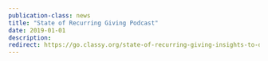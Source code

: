```yaml
---
publication-class: news
title: "State of Recurring Giving Podcast"
date: 2019-01-01
description:
redirect: https://go.classy.org/state-of-recurring-giving-insights-to-drive-monthly-donations-classy
---
```

